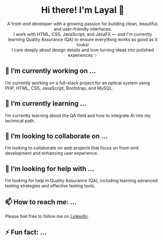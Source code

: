 <h1 align="center">Hi there! I'm Layal 👋</h1>

<p align="center">
A front-end developer with a growing passion for building clean, beautiful, and user-friendly interfaces.<br>
I work with HTML, CSS, JavaScript, and JavaFX — and I'm currently learning Quality Assurance (QA) to ensure everything works as good as it looks!<br>
I care deeply about design details and love turning ideas into polished experiences ✨
</p>

## 🔭 I’m currently working on ...
I’m currently working on a full-stack project for an optical system using PHP, HTML, CSS, JavaScript, Bootstrap, and MySQL.

## 🌱 I’m currently learning ...
I’m currently learning about the QA field and how to integrate AI into my technical path.

## 👯 I’m looking to collaborate on ...
I’m looking to collaborate on web projects that focus on front-end development and enhancing user experience.

## 🤔 I’m looking for help with ...
I’m looking for help in Quality Assurance (QA), including learning advanced testing strategies and effective testing tools.

## 📫 How to reach me: ...
Please feel free to follow me on [LinkedIn](https://www.linkedin.com/in/layal-fawaz?utm_source=share&utm_campaign=share_via&utm_content=profile&utm_medium=android_app).

## ⚡ Fun fact: ...
